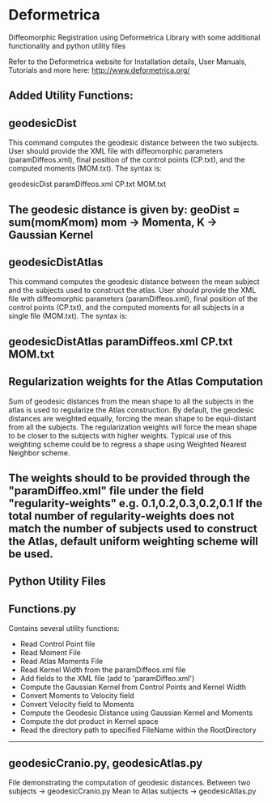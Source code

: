 # Deformetrica
Diffeomorphic Registration using Deformetrica Library with some additional functionality and python utility files

Refer to the Deformetrica website for Installation details, User Manuals, Tutorials and more here:
http://www.deformetrica.org/

Added Utility Functions:
-------------------------------------------------------------------------
geodesicDist
-------------------------------------------------------------------------
This command computes the geodesic distance between the two subjects. User should provide the XML file with diffeomorphic 
parameters (paramDiffeos.xml), final position of the control points (CP.txt), and the computed moments (MOM.txt). 
The syntax is:

geodesicDist paramDiffeos.xml CP.txt MOM.txt

The geodesic distance is given by:
  geoDist = sum(mom*K*mom)
  mom -> Momenta, K -> Gaussian Kernel
---------------------------------------------------------------------------
geodesicDistAtlas
---------------------------------------------------------------------------
This command computes the geodesic distance between the mean subject and the subjects used to construct the atlas. User should
provide the XML file with diffeomorphic parameters (paramDiffeos.xml), final position of the control points (CP.txt), and the 
computed moments for all subjects in a single file (MOM.txt). The syntax is:

geodesicDistAtlas paramDiffeos.xml CP.txt MOM.txt
----------------------------------------------------------------------------
Regularization weights for the Atlas Computation
----------------------------------------------------------------------------
Sum of geodesic distances from the mean shape to all the subjects in the atlas is used to regularize the Atlas construction.
By default, the geodesic distances are weighted equally, forcing the mean shape to be equi-distant from all the subjects. 
The regularization weights will force the mean shape to be closer to the subjects with higher weights. 
Typical use of this weighting scheme could be to regress a shape using Weighted Nearest Neighbor scheme.

The weights should to be provided through the "paramDiffeo.xml" file under the field "regularity-weights"
e.g. <regularity-weights>0.1,0.2,0.3,0.2,0.1</regularity-weights>
If the total number of regularity-weights does not match the number of subjects used to construct the Atlas, default uniform
weighting scheme will be used.
-----------------------------------------------------------------------------
Python Utility Files
-----------------------------------------------------------------------------
Functions.py
-----------------------------------------------------------------------------
Contains several utility functions:
- Read Control Point file
- Read Moment File
- Read Atlas Moments File
- Read Kernel Width from the paramDiffeos.xml file
- Add fields to the XML file (add <regularity-weights> to 'paramDiffeo.xml')
- Compute the Gaussian Kernel from Control Points and Kernel Width
- Convert Moments to Velocity field
- Convert Velocity field to Moments
- Compute the Geodesic Distance using Gaussian Kernel and Moments
- Compute the dot product in Kernel space
- Read the directory path to specified FileName within the RootDirectory

------------------------------------------------------------------------------
geodesicCranio.py, geodesicAtlas.py
------------------------------------------------------------------------------
File demonstrating the computation of geodesic distances.
Between two subjects -> geodesicCranio.py
Mean to Atlas subjects -> geodesicAtlas.py

